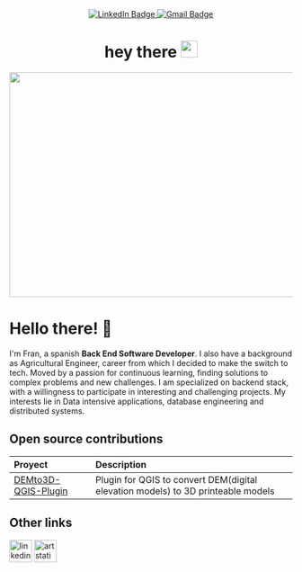 <div id="header" align="center">
  <div id="badges">
    <a href="[https://linkedin.com/in/keval-rajpal](https://www.linkedin.com/in/franpersanchez/)">
      <img src="https://img.shields.io/badge/LinkedIn-blue?style=for-the-badge&logo=linkedin&logoColor=white" alt="LinkedIn Badge"/>
    </a>
    <a href="mailto:franpersanchez@gmail.com">
      <img src="https://img.shields.io/badge/Gmail-red?style=for-the-badge&logo=gmail&logoColor=white" alt="Gmail Badge"/>
    </a>
    <br/>
    <img src="https://komarev.com/ghpvc/?username=kevalrajpalknight&style=flat-square&color=blue" alt=""/>
  </div>
  <h1>
    hey there
    <img src="https://media.giphy.com/media/hvRJCLFzcasrR4ia7z/giphy.gif" width="30px"/>
  </h1>
</div>
<div align="center">
  <img src="https://media.giphy.com/media/Y4ak9Ki2GZCbJxAnJD/giphy.gif" width="600" height="400"/>
</div>

# Hello there! :wave:
I'm Fran, a spanish __Back End Software Developer__. I also have a background as Agricultural Engineer, career from which I decided to make the switch to tech. Moved by a passion for continuous learning, finding solutions to complex problems and new challenges. I am specialized on backend stack, with a willingness to participate in interesting and challenging projects. My interests lie in Data intensive applications, database engineering and distributed systems.

## Open source contributions
| Proyect | Description |
| :---                      |     :---     |    
| [DEMto3D-QGIS-Plugin](https://github.com/jawensi/DEMto3D-QGIS-Plugin)                | Plugin for QGIS to convert DEM(digital elevation models) to 3D printeable models     | 





## Other links
[<img src='https://cdn.jsdelivr.net/npm/simple-icons@3.0.1/icons/linkedin.svg' alt='linkedin' height='40'>](https://www.linkedin.com/in/franpersanchez/) [<img src='https://cdn.jsdelivr.net/npm/simple-icons@3.0.1/icons/artstation.svg' alt='artstation' height='40'>](https://www.artstation.com/franperezs)  
